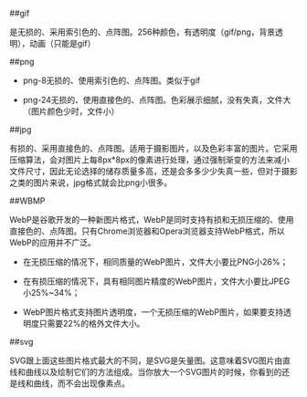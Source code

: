 ##gif

是无损的、采用索引色的、点阵图。256种颜色，有透明度（gif/png，背景透明），动画（只能是gif）


##png

- png-8无损的、使用索引色的、点阵图。类似于gif

- png-24无损的、使用直接色的、点阵图。色彩展示细腻，没有失真，文件大（图片颜色少时，文件小）


##jpg

有损的、采用直接色的、点阵图。适用于摄影图片，以及色彩丰富的图片。它采用压缩算法，会对图片上每8px*8px的像素进行处理，通过强制渐变的方法来减小文件尺寸，因此无论选择的储存质量多高，还是会多多少少失真一些，但对于摄影之类的图片来说，jpg格式就会比png小很多。



##WBMP

WebP是谷歌开发的一种新图片格式，WebP是同时支持有损和无损压缩的、使用直接色的、点阵图。只有Chrome浏览器和Opera浏览器支持WebP格式，所以WebP的应用并不广泛。

- 在无损压缩的情况下，相同质量的WebP图片，文件大小要比PNG小26%；

- 在有损压缩的情况下，具有相同图片精度的WebP图片，文件大小要比JPEG小25%~34%；

- WebP图片格式支持图片透明度，一个无损压缩的WebP图片，如果要支持透明度只需要22%的格外文件大小。




##svg

SVG跟上面这些图片格式最大的不同，是SVG是矢量图。这意味着SVG图片由直线和曲线以及绘制它们的方法组成。当你放大一个SVG图片的时候，你看到的还是线和曲线，而不会出现像素点。










